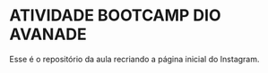 # ATIVIDADE BOOTCAMP DIO AVANADE

Esse é o repositório da aula recriando a página inicial do Instagram.
